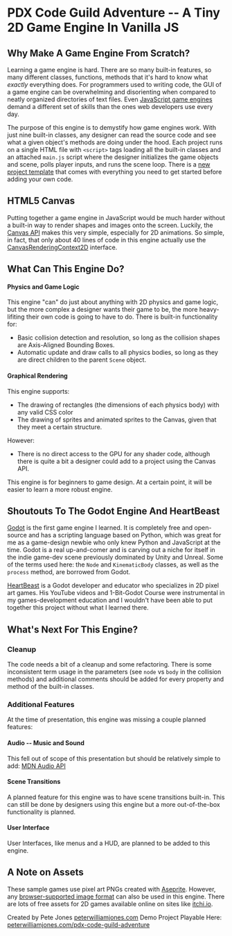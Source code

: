 # PDX Code Guild Adventure -- A Tiny 2D Game Engine In Vanilla JS

## Why Make A Game Engine From Scratch?

Learning a game engine is hard.  There are so many built-in features, so many different classes, functions, methods that it's hard to know what *exactly* everything does.  For programmers used to writing code, the GUI of a game engine can be overwhelming and disorienting when compared to neatly organized directories of text files.  Even [JavaScript game engines](https://gamefromscratch.com/javascript-game-engines/) demand a different set of skills than the ones web developers use every day.

The purpose of this engine is to demystify how game engines work.  With just nine built-in classes, any designer can read the source code and see what a given object's methods are doing under the hood.  Each project runs on a single HTML file with `<script>` tags loading all the built-in classes and an attached `main.js` script where the designer initializes the game objects and scene, polls player inputs, and runs the scene loop.  There is a [new project template](project-template/) that comes with everything you need to get started before adding your own code.

## HTML5 Canvas

Putting together a game engine in JavaScript would be much harder without a built-in way to render shapes and images onto the screen.  Luckily, the [Canvas API](https://developer.mozilla.org/en-US/docs/Web/API/Canvas_API) makes this very simple, especially for 2D animations.  So simple, in fact, that only about 40 lines of code in this engine actually use the [CanvasRenderingContext2D](https://developer.mozilla.org/en-US/docs/Web/API/CanvasRenderingContext2D) interface.

## What Can This Engine Do?

#### Physics and Game Logic
This engine "can" do just about anything with 2D physics and game logic, but the more complex a designer wants their game to be, the more heavy-lifiting their own code is going to have to do. There is built-in functionality for:
* Basic collision detection and resolution, so long as the collision shapes are Axis-Aligned Bounding Boxes.
* Automatic update and draw calls to all physics bodies, so long as they are direct children to the parent `Scene` object.

#### Graphical Rendering
This engine supports:
* The drawing of rectangles (the dimensions of each physics body) with any valid CSS color
* The drawing of sprites and animated sprites to the Canvas, given that they meet a certain structure.

However:
* There is no direct access to the GPU for any shader code, although there is quite a bit a designer could add to a project using the Canvas API.

This engine is for beginners to game design.  At a certain point, it will be easier to learn a more robust engine.

## Shoutouts To The Godot Engine And HeartBeast

[Godot](https://godotengine.org/) is the first game engine I learned.  It is completely free and open-source and has a scripting language based on Python, which was great for me as a game-design newbie who only knew Python and JavaScript at the time.  Godot is a real up-and-comer and is carving out a niche for itself in the indie game-dev scene previously dominated by Unity and Unreal.  Some of the terms used here: the `Node` and `KinematicBody` classes, as well as the `process` method, are borrowed from Godot.

[HeartBeast](https://www.youtube.com/user/uheartbeast) is a Godot developer and educator who specializes in 2D pixel art games.  His YouTube videos and 1-Bit-Godot Course were instrumental in my games-development education and I wouldn't have been able to put together this project without what I learned there.

## What's Next For This Engine?

### Cleanup

The code needs a bit of a cleanup and some refactoring.  There is some inconsistent term usage in the parameters (see `node` vs `body` in the collision methods) and additional comments should be added for every property and method of the built-in classes.

### Additional Features

At the time of presentation, this engine was missing a couple planned features:
#### Audio -- Music and Sound
This fell out of scope of this presentation but should be relatively simple to add: [MDN Audio API](https://developer.mozilla.org/en-US/docs/Web/API/Web_Audio_API)

#### Scene Transitions
A planned feature for this engine was to have scene transitions built-in.  This can still be done by designers using this engine but a more out-of-the-box functionality is planned.

#### User Interface
User Interfaces, like menus and a HUD, are planned to be added to this engine.

## A Note on Assets
These sample games use pixel art PNGs created with [Aseprite](https://www.aseprite.org/).  However, any [browser-supported image format](https://developer.mozilla.org/en-US/docs/Web/HTML/Element/img#supported_image_formats) can also be used in this engine.  There are lots of free assets for 2D games available online on sites like [itchi.io](https://itch.io/game-assets/free/tag-pixel-art).

Created by Pete Jones
[peterwilliamjones.com](https://peterwilliamjones.com)
Demo Project Playable Here:
[peterwilliamjones.com/pdx-code-guild-adventure](https://peterwilliamjones.com/pdx-code-guild-adventure)